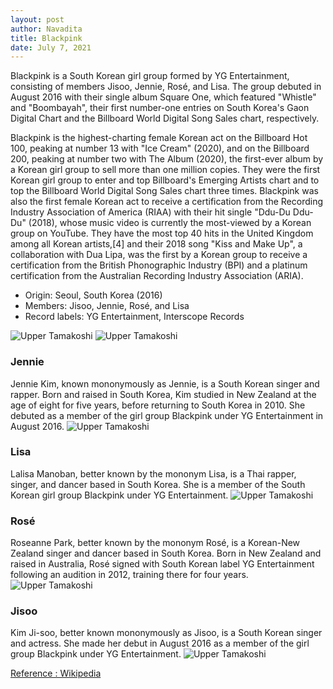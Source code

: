 ```yaml
---
layout: post
author: Navadita
title: Blackpink
date: July 7, 2021
---
```


Blackpink is a South Korean girl group formed by YG Entertainment, consisting of members Jisoo, Jennie, Rosé, and Lisa. The group debuted in August 2016 with their single album Square One, which featured "Whistle" and "Boombayah", their first number-one entries on South Korea's Gaon Digital Chart and the Billboard World Digital Song Sales chart, respectively.

Blackpink is the highest-charting female Korean act on the Billboard Hot 100, peaking at number 13 with "Ice Cream" (2020), and on the Billboard 200, peaking at number two with The Album (2020), the first-ever album by a Korean girl group to sell more than one million copies. They were the first Korean girl group to enter and top Billboard's Emerging Artists chart and to top the Billboard World Digital Song Sales chart three times. Blackpink was also the first female Korean act to receive a certification from the Recording Industry Association of America (RIAA) with their hit single "Ddu-Du Ddu-Du" (2018), whose music video is currently the most-viewed by a Korean group on YouTube. They have the most top 40 hits in the United Kingdom among all Korean artists,[4] and their 2018 song "Kiss and Make Up", a collaboration with Dua Lipa, was the first by a Korean group to receive a certification from the British Phonographic Industry (BPI) and a platinum certification from the Australian Recording Industry Association (ARIA).

- Origin: Seoul, South Korea (2016)
- Members: Jisoo, Jennie, Rosé, and Lisa
- Record labels: YG Entertainment, Interscope Records

![Upper Tamakoshi](/assets/images/blog/blackpink2.jpg)
![Upper Tamakoshi](/assets/images/blog/blackpink.jpg)

### Jennie
Jennie Kim, known mononymously as Jennie, is a South Korean singer and rapper. Born and raised in South Korea, Kim studied in New Zealand at the age of eight for five years, before returning to South Korea in 2010. She debuted as a member of the girl group Blackpink under YG Entertainment in August 2016.
![Upper Tamakoshi](/assets/images/blog/jennie.jpg)


### Lisa
Lalisa Manoban, better known by the mononym Lisa, is a Thai rapper, singer, and dancer based in South Korea. She is a member of the South Korean girl group Blackpink under YG Entertainment.
![Upper Tamakoshi](/assets/images/blog/lisa.png)

### Rosé
Roseanne Park, better known by the mononym Rosé, is a Korean-New Zealand singer and dancer based in South Korea. Born in New Zealand and raised in Australia, Rosé signed with South Korean label YG Entertainment following an audition in 2012, training there for four years.
![Upper Tamakoshi](/assets/images/blog/rose.jpg)

### Jisoo
Kim Ji-soo, better known mononymously as Jisoo, is a South Korean singer and actress. She made her debut in August 2016 as a member of the girl group Blackpink under YG Entertainment.
![Upper Tamakoshi](/assets/images/blog/jisoo.jpg)

[Reference : Wikipedia](https://en.wikipedia.org/wiki/Blackpink)